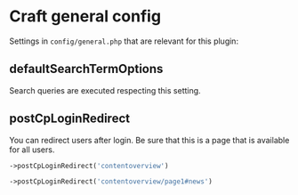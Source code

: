 # Craft general config

Settings in `config/general.php` that are relevant for this plugin:

## defaultSearchTermOptions 

Search queries are executed respecting this setting. 

## postCpLoginRedirect 

You can redirect users after login. Be sure that this is a page that is available for all users.


```php
->postCpLoginRedirect('contentoverview')

->postCpLoginRedirect('contentoverview/page1#news')
```